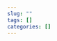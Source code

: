 ```yaml
---
slug: ""
tags: []
categories: []
---
```

<!-- Common front-matter metadata for the Markdown content files -->

